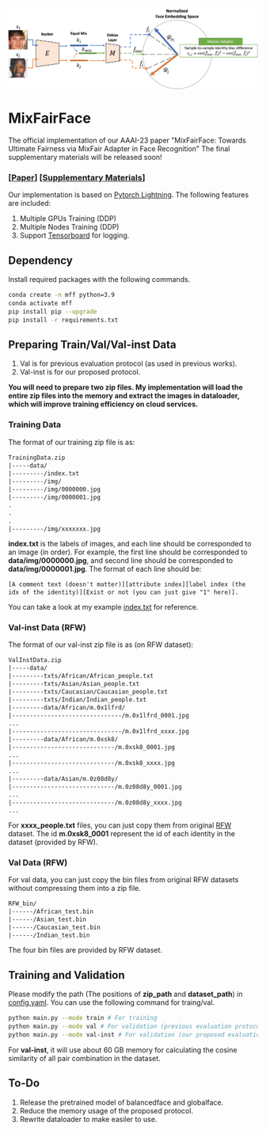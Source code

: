 <p align='center'>
<img src='src/teaser.png'>
</p>

# MixFairFace
The official implementation of our AAAI-23 paper "MixFairFace: Towards Ultimate Fairness via MixFair Adapter in Face Recognition" The final supplementary materials will be released soon!

### [[Paper](https://arxiv.org/abs/2211.15181)] [[Supplementary Materials](https://fuenwang.ml/assets/AAAI2023_sup.pdf)]

Our implementation is based on [Pytorch Lightning](https://www.pytorchlightning.ai/). The following features are included:
1. Multiple GPUs Training (DDP)
2. Multiple Nodes Training (DDP)
3. Support [Tensorboard](https://www.tensorflow.org/tensorboard) for logging.


## Dependency
Install required packages with the following commands.
```bash
conda create -n mff python=3.9
conda activate mff
pip install pip --upgrade
pip install -r requirements.txt
```


## Preparing Train/Val/Val-inst Data
1. Val is for previous evaluation protocol (as used in previous works).
2. Val-inst is for our proposed protocol.

**You will need to prepare two zip files. My implementation will load the entire zip files into the memory and extract the images in dataloader, which will improve training efficiency on cloud services.**

### Training Data
The format of our training zip file is as:
```
TrainingData.zip
|-----data/
|---------/index.txt
|---------/img/
|---------/img/0000000.jpg
|---------/img/0000001.jpg
.
.
.
|---------/img/xxxxxxx.jpg
```
**index.txt** is the labels of images, and each line should be corresponded to an image (in order). For example, the first line should be corresponded to **data/img/0000000.jpg**, and second line should be corresponded to **data/img/0000001.jpg**. The format of each line should be:
```
[A comment text (doesn't matter)][attribute index][label index (the idx of the identity)][Exist or not (you can just give "1" here)].
```
You can take a look at my example [index.txt](https://drive.google.com/file/d/1Pe7IZoyI2ii6xqXxSYiP2CFJKkEkKE9B/view?usp=share_link) for reference.


### Val-inst Data (RFW)
The format of our val-inst zip file is as (on RFW dataset):
```
ValInstData.zip
|-----data/
|---------txts/African/African_people.txt
|---------txts/Asian/Asian_people.txt
|---------txts/Caucasian/Caucasian_people.txt
|---------txts/Indian/Indian_people.txt
|---------data/African/m.0x1lfrd/
|-------------------------------/m.0x1lfrd_0001.jpg
...
|-------------------------------/m.0x1lfrd_xxxx.jpg
|---------data/African/m.0xsk8/
|-----------------------------/m.0xsk8_0001.jpg
...
|-----------------------------/m.0xsk8_xxxx.jpg
...
|---------data/Asian/m.0z08d8y/
|-----------------------------/m.0z08d8y_0001.jpg
...
|-----------------------------/m.0z08d8y_xxxx.jpg
...
```
For **xxxx_people.txt** files, you can just copy them from original [RFW](http://www.whdeng.cn/RFW/index.html) dataset. The id **m.0xsk8_0001** represent the id of each identity in the dataset (provided by RFW).

### Val Data (RFW)
For val data, you can just copy the bin files from original RFW datasets without compressing them into a zip file.
```
RFW_bin/
|------/African_test.bin
|------/Asian_test.bin
|------/Caucasian_test.bin
|------/Indian_test.bin
```
The four bin files are provided by RFW dataset.


## Training and Validation
Please modify the path (The positions of **zip_path** and **dataset_path**) in [config.yaml](./config.yaml). You can use the following command for traing/val.
```bash
python main.py --mode train # For training
python main.py --mode val # For validation (previous evaluation protocol)
python main.py --mode val-inst # For validation (our proposed evaluation protocol)
```
For **val-inst**, it will use about 60 GB memory for calculating the cosine similarity of all pair combination in the dataset.

## To-Do
1. Release the pretrained model of balancedface and globalface.
2. Reduce the memory usage of the proposed protocol.
3. Rewrite dataloader to make easiler to use.

